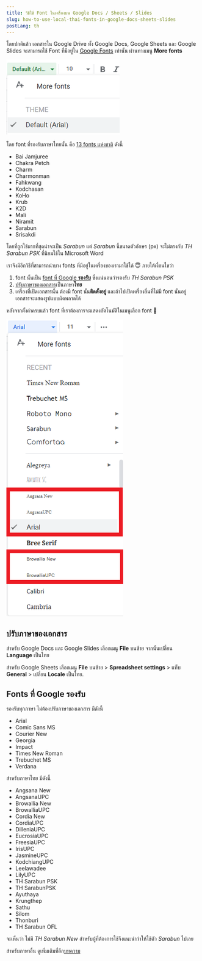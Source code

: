 ```yaml
---
title: วิธีใช้ Font ในเครื่องบน Google Docs / Sheets / Slides
slug: how-to-use-local-thai-fonts-in-google-docs-sheets-slides
postLang: th
---
```


โดยปกติแล้ว เอกสารใน Google Drive ทั้ง Google Docs, Google Sheets และ Google Slides จะสามารถใช้ Font ที่มีอยู่ใน [Google Fonts](https://fonts.google.com/) เท่านั้น ผ่านทางเมนู **More fonts**

![เมนู More fonts](../2020-09-27-google-docs-local-fonts/more-fonts.png)

โดย font ที่รองรับภาษาไทยนั้น คือ [13 fonts แห่งชาติ](https://gsuiteupdates.googleblog.com/2019/02/expanded-thai-fonts-editors.html) ดังนี้

- Bai Jamjuree
- Chakra Petch
- Charm
- Charmonman
- Fahkwang
- Kodchasan
- KoHo
- Krub
- K2D
- Mali
- Niramit
- Sarabun
- Srisakdi

โดยที่ถูกใช้มากที่สุดน่าจะเป็น _Sarabun_ แต่ _Sarabun_ นี้ขนาดตัวอักษร (px) จะไม่ตรงกับ _TH Sarabun PSK_ ที่นิยมใช้ใน Microsoft Word

เราจึงมีอีกวิธีที่สามารถนำบาง fonts ที่มีอยู่ในเครื่องของเรามาใช้ได้ 😇 ภายใต้เงื่อนไขว่า

1. font นั้นเป็น [font ที่ Google **รองรับ**](#Fonts-ที่-Google-รองรับ) ซึ่งแน่นอนว่ารองรับ _TH Sarabun PSK_
1. [ปรับภาษาของเอกสาร](#ปรับภาษาของเอกสาร)เป็นภาษา**ไทย**
1. เครื่องที่เปิดเอกสารนั้น ต้องมี font นั้น**ติดตั้งอยู่** และถ้าไปเปิดเครื่องอื่นที่ไม่มี font นั้นอยู่ เอกสารจะแสดงรูปแบบผิดพลาดได้

หลังจากตั้งค่าครบแล้ว font ที่เราต้องการจะแสดงอัตโนมัติในเมนูเลือก font 🔽

![font ในเครื่องในเมนูเลือก font](../2020-09-27-google-docs-local-fonts/local-fonts.png)

## ปรับภาษาของเอกสาร

สำหรับ Google Docs และ Google Slides เลือกเมนู **File** บนซ้าย จากนั้นเปลี่ยน **Language** เป็นไทย

สำหรับ Google Sheets เลือกเมนู **File** บนซ้าย > **Spreadsheet settings** > แท็บ **General** > เปลี่ยน **Locale** เป็นไทย.

## Fonts ที่ Google รองรับ

รองรับทุกภาษา ไม่ต้องปรับภาษาของเอกสาร มีดังนี้

- Arial
- Comic Sans MS
- Courier New
- Georgia
- Impact
- Times New Roman
- Trebuchet MS
- Verdana

สำหรับภาษาไทย มีดังนี้

- Angsana New
- AngsanaUPC
- Browallia New
- BrowalliaUPC
- Cordia New
- CordiaUPC
- DilleniaUPC
- EucrosiaUPC
- FreesiaUPC
- IrisUPC
- JasmineUPC
- KodchiangUPC
- Leelawadee
- LilyUPC
- TH Sarabun PSK
- TH SarabunPSK
- Ayuthaya
- Krungthep
- Sathu
- Silom
- Thonburi
- TH Sarabun OFL

จะเห็นว่า ไม่มี _TH Sarabun New_ สำหรับผู้ที่ต้องการใช้จึงแนะนำว่าให้ใช้ตัว _Sarabun_ ไปเลย

สำหรับภาษาอื่น ดูเพิ่มเติมที่อีก[บทความ](../how-to-use-local-fonts-in-google-docs-sheets-slides/)
